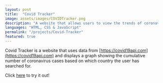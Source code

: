 ```yaml
---
layout: post
title:  "Covid Tracker"
image: assets/images/COVIDTracker.png
description: "A website that allows users to view the trends of coronavirus around the globe."
languages: "HTML, CSS & JavaScript"
permalink: "/projects/Covid-Tracker"
featured: true
---
```

Covid Tracker is a website that uses data from [https://covid19api.com](https://covid19api.com) and displays a graph showing the cumulative number of coronavirus cases based on which country the user has searched for.

Click [here](/projects/Covid-Tracker-Run) to try it out!

